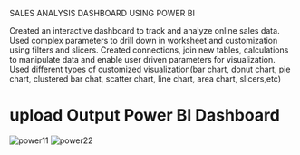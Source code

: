 SALES ANALYSIS DASHBOARD USING POWER BI

Created an interactive dashboard to track and analyze online sales data.
Used complex parameters to drill down in worksheet and customization using filters and slicers.
Created connections, join new tables, calculations to manipulate data and enable user driven parameters for visualization.
Used different types of customized visualization(bar chart, donut chart, pie chart, clustered bar chat, scatter chart, line chart, area chart, slicers,etc)
# upload Output Power BI Dashboard
![power11](https://github.com/monikahadge/DASHPROJECT/assets/136575778/e0a01862-1471-4e0d-a914-e70d3bd8faa2)
![power22](https://github.com/monikahadge/DASHPROJECT/assets/136575778/6b7ee016-552b-4219-a909-3370e78f6280)
